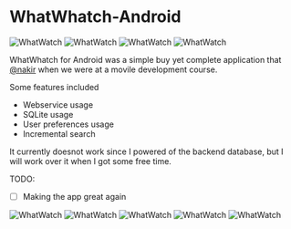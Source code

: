 # WhatWhatch-Android
![WhatWatch](readme-images/ic_launcher.png)
![WhatWatch](readme-images/ic_launcher.png)
![WhatWatch](readme-images/ic_launcher.png)
![WhatWatch](readme-images/ic_launcher.png)

WhatWhatch for Android was a simple buy yet complete application that [@nakir](https://github.com/Nakyr) when we were at a movile development course.

Some features included 
 - Webservice usage
 - SQLite usage
 - User preferences usage
 - Incremental search


It currently doesnot work since I powered of the backend database, but I will work over it when I got some free time.

TODO:
- [ ] Making the app great again

![WhatWatch](readme-images/whatwtch-main.PNG)
![WhatWatch](readme-images/watchwatch-hamburger.PNG)
![WhatWatch](readme-images/whatwatch-detail.PNG)
![WhatWatch](readme-images/whatwatch-favs.PNG)
![WhatWatch](readme-images/whatwatch-search.PNG)

